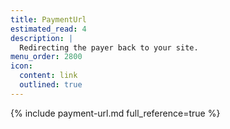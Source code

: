```yaml
---
title: PaymentUrl
estimated_read: 4
description: |
  Redirecting the payer back to your site.
menu_order: 2800
icon:
  content: link
  outlined: true
---
```


{% include payment-url.md full_reference=true %}
